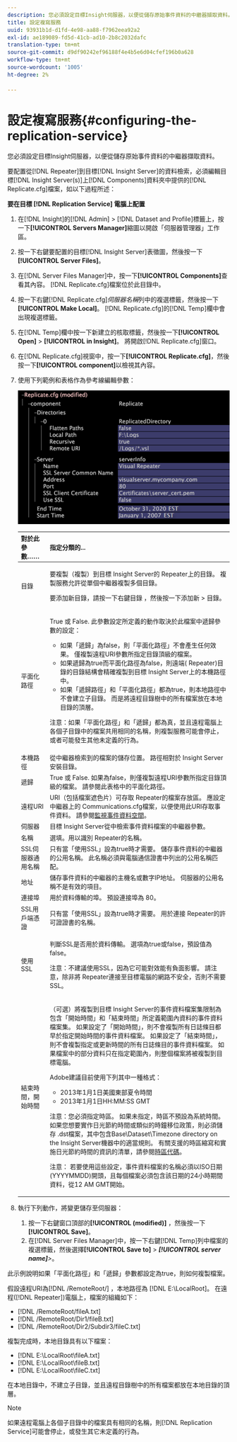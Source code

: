 ```yaml
---
description: 您必須設定目標Insight伺服器，以便從儲存原始事件資料的中繼器擷取資料。
title: 設定複寫服務
uuid: 93931b1d-d1fd-4e98-aa88-f7962eea92a2
exl-id: ae189089-fd5d-41cb-ad10-2b8c2032dafc
translation-type: tm+mt
source-git-commit: d9df90242ef96188f4e4b5e6d04cfef196b0a628
workflow-type: tm+mt
source-wordcount: '1005'
ht-degree: 2%

---
```


# 設定複寫服務{#configuring-the-replication-service}

您必須設定目標Insight伺服器，以便從儲存原始事件資料的中繼器擷取資料。

要配置從[!DNL Repeater]到目標[!DNL Insight Server]的資料檢索，必須編輯目標[!DNL Insight Server(s)]上[!DNL Components]資料夾中提供的[!DNL Replicate.cfg]檔案，如以下過程所述：

**要在目標 [!DNL Replication Service] 電腦上配置**

1. 在[!DNL Insight]的[!DNL Admin] > [!DNL Dataset and Profile]標籤上，按一下&#x200B;**[!UICONTROL Servers Manager]**&#x200B;縮圖以開啟「伺服器管理器」工作區。
1. 按一下右鍵要配置的目標[!DNL Insight Server]表徵圖，然後按一下&#x200B;**[!UICONTROL Server Files]**。
1. 在[!DNL Server Files Manager]中，按一下&#x200B;**[!UICONTROL Components]**&#x200B;查看其內容。 [!DNL Replicate.cfg]檔案位於此目錄中。
1. 按一下右鍵[!DNL Replicate.cfg]*伺服器名稱*&#x200B;列中的複選標籤，然後按一下&#x200B;**[!UICONTROL Make Local]**。 [!DNL Replicate.cfg]的[!DNL Temp]欄中會出現複選標籤。
1. 在[!DNL Temp]欄中按一下新建立的核取標籤，然後按一下&#x200B;**[!UICONTROL Open]** > **[!UICONTROL in Insight]**。 將開啟[!DNL Replicate.cfg]窗口。
1. 在[!DNL Replicate.cfg]視窗中，按一下&#x200B;**[!UICONTROL Replicate.cfg]**，然後按一下&#x200B;**[!UICONTROL component]**&#x200B;以檢視其內容。
1. 使用下列範例和表格作為參考線編輯參數：

   ![步驟資訊](assets/cfg_ReplicateFile.png)

   <table id="table_F32D4BFA2D834BBB81DF8F84417CA969"> 
   <thead> 
   <tr> 
      <th colname="col1" class="entry"> 對於此參數…… </th> 
      <th colname="col2" class="entry"> 指定分類的... </th> 
   </tr> 
   </thead>
   <tbody> 
   <tr> 
      <td colname="col1"> 目錄 </td> 
      <td colname="col2"> <p>要複製（複製）到目標<span class="keyword"> Insight Server</span>的<span class="wintitle"> Repeater</span>上的目錄。 <span class="wintitle">複製服務</span>允許從單個<span class="wintitle">中繼器</span>複製多個目錄。 </p> <p>要添加新目錄，請按一下右鍵<span class="uicontrol">目錄</span> ，然後按一下<span class="uicontrol">添加新</span> &gt; <span class="uicontrol">目錄</span>。 </p> </td> 
   </tr> 
   <tr> 
      <td colname="col1"> 平面化路徑 </td> 
      <td colname="col2"> <p>True 或 False. 此參數設定所定義的動作取決於此檔案中遞歸參數的設定： 
      <ul id="ul_D4BF3C22FBEF41C290ED938EB57E0F27">
      <li id="li_CB85E5AF9E1B4441AA38C2DB8D4F1800">如果「遞歸」為false，則「平面化路徑」不會產生任何效果。 僅複製遠程URI參數所指定目錄頂級的檔案。 </li>
      <li id="li_8FDB351102344E3995035557445354BB">如果遞歸為true而平面化路徑為false，則遠端(<span class="wintitle"> Repeater</span>)目錄的目錄結構會精確複製到目標<span class="keyword"> Insight Server</span>上的本機路徑中。 </li>
      <li id="li_3114B191C73744658799E112C61AB004">如果「遞歸路徑」和「平面化路徑」都為true，則本地路徑中不會建立子目錄。 而是將遠程目錄樹中的所有檔案放在本地目錄的頂層。 </li>
      </ul></p> <p> <p>注意：如果「平面化路徑」和「遞歸」都為真，並且遠程電腦上各個子目錄中的檔案共用相同的名稱，則<span class="wintitle">複製服務</span>可能會停止，或者可能發生其他未定義的行為。 </p> </p> </td> 
   </tr> 
   <tr> 
      <td colname="col1"> 本機路徑 </td> 
      <td colname="col2">從<span class="wintitle">中繼器</span>檢索到的檔案的儲存位置。 路徑相對於<span class="keyword"> Insight Server</span>安裝目錄。 </td> 
   </tr> 
   <tr> 
      <td colname="col1"> 遞歸 </td> 
      <td colname="col2"> True 或 False. 如果為false，則僅複製遠程URI參數所指定目錄頂級的檔案。 請參閱此表格中的平面化路徑。 </td> 
   </tr> 
   <tr> 
      <td colname="col1"> 遠程URI </td> 
      <td colname="col2">URI（包括檔案遮色片）可存取<span class="wintitle"> Repeater的</span>檔案存放區。 應設定<span class="wintitle">中繼器</span>上的<span class="filepath"> Communications.cfg</span>檔案，以便使用此URI存取事件資料。 請參閱<a href="../../../home/c-inst-svr/c-admin-inst-svr/c-mntr-disk-spc/t-mntr-evt-data-spc.md#task-a54d4bd16b96437f943cd09e5d848440">監視事件資料空間</a>。 </td> 
   </tr> 
   <tr> 
      <td colname="col1"> 伺服器 </td> 
      <td colname="col2">目標<span class="keyword"> Insight Server</span>從中檢索事件資料檔案的<span class="wintitle">中繼器</span>參數。 </td> 
   </tr> 
   <tr> 
      <td colname="col1"> 名稱 </td> 
      <td colname="col2">選填。用以識別<span class="wintitle"> Repeater</span>的名稱。 </td> 
   </tr> 
   <tr> 
      <td colname="col1"> SSL伺服器通用名稱 </td> 
      <td colname="col2">只有當「使用SSL」設為true時才需要。 儲存事件資料的<span class="wintitle">中繼器</span>的公用名稱。 此名稱必須與電腦通信證書中列出的公用名稱匹配。 </td> 
   </tr> 
   <tr> 
      <td colname="col1"> 地址 </td> 
      <td colname="col2">儲存事件資料的<span class="wintitle">中繼器</span>的主機名或數字IP地址。 伺服器的公用名稱不是有效的項目。 </td> 
   </tr> 
   <tr> 
      <td colname="col1"> 連接埠 </td> 
      <td colname="col2"> 用於資料傳輸的埠。 預設連接埠為 80。 </td> 
   </tr> 
   <tr> 
      <td colname="col1"> SSL用戶端憑證 </td> 
      <td colname="col2">只有當「使用SSL」設為true時才需要。 用於連接<span class="wintitle"> Repeater</span>的許可證證書的名稱。 </td> 
   </tr> 
   <tr> 
      <td colname="col1"> 使用SSL </td> 
      <td colname="col2"> <p>判斷SSL是否用於資料傳輸。 選項為true或false，預設值為false。 </p> <p> <p>注意：不建議使用SSL，因為它可能對效能有負面影響。 請注意，除非將<span class="wintitle"> Repeater</span>連接至目標電腦的網路不安全，否則不需要SSL。 </p> </p> </td> 
   </tr> 
   <tr> 
      <td colname="col1"> 結束時間，開始時間 </td> 
      <td colname="col2"> <p>（可選）將複製到目標<span class="keyword"> Insight Server</span>的事件資料檔案集限制為包含「開始時間」和「結束時間」所定義範圍內資料的事件資料檔案集。 如果設定了「開始時間」，則不會複製所有日誌條目都早於指定開始時間的事件資料檔案。 如果設定了「結束時間」，則不會複製指定或更新時間的所有日誌條目的事件資料檔案。 如果檔案中的部分資料只在指定範圍內，則整個檔案將被複製到目標電腦。 </p> <p>Adobe建議目前使用下列其中一種格式： 
      <ul id="ul_AE15A159A4C043398B37AD56FDFD9DCA">
      <li id="li_4DEF0F13D13E43E39CBD1A0F32765F32">2013年1月1日美國東部夏令時間 </li>
      <li id="li_E3275312E93D4C1FAA028543DC21B51A">2013年1月1日HH:MM:SS GMT </li>
      </ul></p> <p> <p>注意：您必須指定時區。 如果未指定，時區不預設為系統時間。 如果您想要實作日光節約時間或類似的時鐘移位政策，則必須儲存<span class="filepath"> .dst</span>檔案，其中包含Base\Dataset\Timezone directory on the <span class="keyword"> Insight Server</span>機器中的適當規則。 有關支援的時區縮寫和實施日光節約時間的資訊的清單，請參閱<a href="../../../home/c-inst-svr/c-time-zn-cds.md#concept-eed5ba32d5d347cf94b76db83b29f211">時區代碼</a>。 </p> </p> <p> <p>注意： 若要使用這些設定，事件資料檔案的名稱必須以ISO日期(YYYYMMDD)開頭，且每個檔案必須包含該日期的24小時期間資料，從12 AM GMT開始。 </p> </p> </td> 
   </tr> 
   </tbody> 
   </table>

1. 執行下列動作，將變更儲存至伺服器：

   1. 按一下右鍵窗口頂部的&#x200B;**[!UICONTROL (modified)]** ，然後按一下&#x200B;**[!UICONTROL Save]**。
   1. 在[!DNL Server Files Manager]中，按一下右鍵[!DNL Temp]列中檔案的複選標籤，然後選擇&#x200B;**[!UICONTROL Save to]** > ***[!UICONTROL server name]**>*。

<!-- <a id="example_A60DE2383CA341DCB512E52DE76ADA89"></a> -->

此示例說明如果「平面化路徑」和「遞歸」參數都設定為true，則如何複製檔案。

假設遠程URI為[!DNL /RemoteRoot/] ，本地路徑為 [!DNL E:\LocalRoot\]。 在遠程([!DNL Repeater])電腦上，檔案的組織如下：

* [!DNL /RemoteRoot/fileA.txt]
* [!DNL /RemoteRoot/Dir1/fileB.txt]
* [!DNL /RemoteRoot/Dir2/Subdir3/fileC.txt]

複製完成時，本地目錄具有以下檔案：

* [!DNL E:\LocalRoot\fileA.txt]
* [!DNL E:\LocalRoot\fileB.txt]
* [!DNL E:\LocalRoot\fileC.txt]

在本地目錄中，不建立子目錄，並且遠程目錄樹中的所有檔案都放在本地目錄的頂層。

>[!NOTE]
>
>如果遠程電腦上各個子目錄中的檔案具有相同的名稱，則[!DNL Replication Service]可能會停止，或發生其它未定義的行為。

